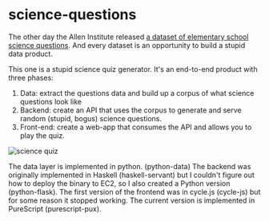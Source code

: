 # science-questions

The other day the Allen Institute released
<a href = "http://allenai.org/data.html">a dataset of elementary school science questions</a>.
And every dataset is an opportunity to build a stupid data product.

This one is a stupid science quiz generator. It's an end-to-end product with
three phases:

1. Data: extract the questions data and build up a corpus of what science questions
 look like
2. Backend: create an API that uses the corpus to generate and serve random
 (stupid, bogus) science questions.
3. Front-end: create a web-app that consumes the API and allows you to play the
 quiz.

![science quiz](https://raw.githubusercontent.com/joelgrus/science-questions/master/science-quiz.png)

The data layer is implemented in python. (python-data)
The backend was originally implemented in Haskell (haskell-servant) but I couldn't figure out how to deploy the binary to EC2, so I also created a Python version (python-flask).
The first version of the frontend was in cycle.js (cycle-js) but for some reason it stopped working. The current version
is implemented in PureScript (purescript-pux).

